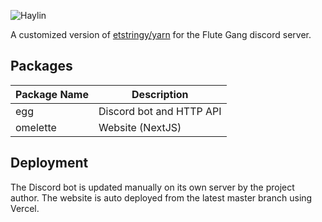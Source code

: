 ![Haylin](https://i.imgur.com/1QQVAcN.gif)

A customized version of [etstringy/yarn](https://github.com/etstringy/yarn) for the Flute Gang discord server.

## Packages
| Package Name  | Description 
| -             | -
| egg           | Discord bot and HTTP API
| omelette      | Website (NextJS)

## Deployment
The Discord bot is updated manually on its own server by the project author.
The website is auto deployed from the latest master branch using Vercel.